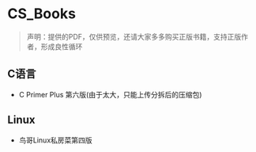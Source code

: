 # CS_Books
> 声明：提供的PDF，仅供预览，还请大家多多购买正版书籍，支持正版作者，形成良性循环

## C语言

- C Primer Plus 第六版(由于太大，只能上传分拆后的压缩包)

## Linux

- 鸟哥Linux私房菜第四版



